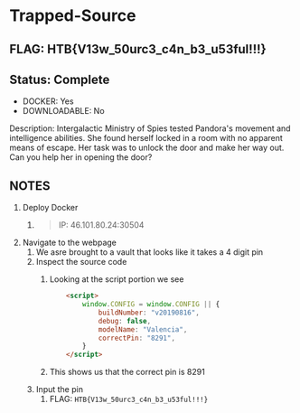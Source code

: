 # Trapped-Source

## FLAG: HTB{V13w_50urc3_c4n_b3_u53ful!!!}

## Status: Complete

+ DOCKER: Yes
+ DOWNLOADABLE: No

Description: Intergalactic Ministry of Spies tested Pandora's movement and intelligence abilities. She found herself locked in a room with no apparent means of escape. Her task was to unlock the door and make her way out. Can you help her in opening the door?

## NOTES

1. Deploy Docker
   1. > IP: 46.101.80.24:30504
2. Navigate to the webpage
   1. We asre brought to a vault that looks like it takes a 4 digit pin
   2. Inspect the source code
      1. Looking at the script portion we see

            ```html
                <script>
                    window.CONFIG = window.CONFIG || {
                        buildNumber: "v20190816",
                        debug: false,
                        modelName: "Valencia",
                        correctPin: "8291",
                    }
                </script>
            ```

      2. This shows us that the correct pin is 8291
   3. Input the pin
      1. FLAG: `HTB{V13w_50urc3_c4n_b3_u53ful!!!}`
